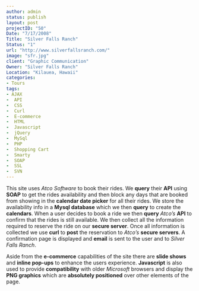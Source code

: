 ```yaml
--- 
author: admin
status: publish
layout: post
projectID: "50"
Date: "7/17/2008"
Title: "Silver Falls Ranch"
Status: "1"
url: "http://www.silverfallsranch.com/"
image: "sfr.jpg"
client: "Graphic Communication"
Owner: "Silver Falls Ranch"
Location: "Kilauea, Hawaii"
categories:
- Tours
tags:
- AJAX
-  API
-  CSS
-  Curl
-  E-commerce
-  HTML
-  Javascript
-  jQuery
-  MySql
-  PHP
-  Shopping Cart
-  Smarty
-  SOAP
-  SSL
-  SVN
--- 
```

This site uses *Atco Software* to book their rides. We **query** their **API** using **SOAP** to get the rides availability and then block any days that are booked from showing in the **calendar date picker** for all their rides. We store the availability info in a **Mysql database** which we then **query** to create the **calendars**. When a user decides to book a ride we then  **query** *Atco’s* **API** to confirm that the rides is still available. We then collect all the information required to reserve the ride on our **secure server**. Once all information is collected we use **curl** to **post** the reservation to *Atco’s* **secure servers**. A confirmation page is displayed and **email** is sent to the user and to *Silver Falls Ranch*.

Aside from the **e-commerce** capabilities of the site there are **slide shows** and **inline pop-ups** to enhance the users experience. **Javascript** is also used to provide **compatibility** with older *Microsoft* browsers and display the **PNG graphics** which are **absolutely positioned** over other elements of the page.
